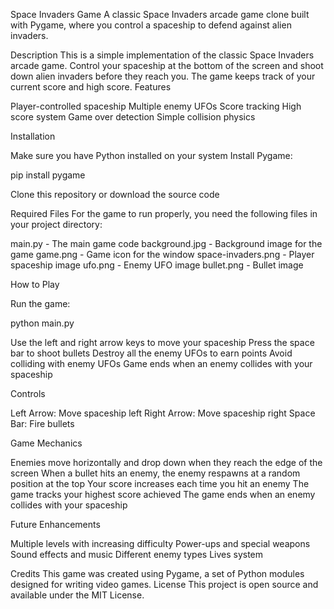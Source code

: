 Space Invaders Game
A classic Space Invaders arcade game clone built with Pygame, where you control a spaceship to defend against alien invaders.

Description
This is a simple implementation of the classic Space Invaders arcade game. Control your spaceship at the bottom of the screen and shoot down alien invaders before they reach you. The game keeps track of your current score and high score.
Features

Player-controlled spaceship
Multiple enemy UFOs
Score tracking
High score system
Game over detection
Simple collision physics

Installation

Make sure you have Python installed on your system
Install Pygame:

pip install pygame

Clone this repository or download the source code

Required Files
For the game to run properly, you need the following files in your project directory:

main.py - The main game code
background.jpg - Background image for the game
game.png - Game icon for the window
space-invaders.png - Player spaceship image
ufo.png - Enemy UFO image
bullet.png - Bullet image

How to Play

Run the game:

python main.py

Use the left and right arrow keys to move your spaceship
Press the space bar to shoot bullets
Destroy all the enemy UFOs to earn points
Avoid colliding with enemy UFOs
Game ends when an enemy collides with your spaceship

Controls

Left Arrow: Move spaceship left
Right Arrow: Move spaceship right
Space Bar: Fire bullets

Game Mechanics

Enemies move horizontally and drop down when they reach the edge of the screen
When a bullet hits an enemy, the enemy respawns at a random position at the top
Your score increases each time you hit an enemy
The game tracks your highest score achieved
The game ends when an enemy collides with your spaceship

Future Enhancements

Multiple levels with increasing difficulty
Power-ups and special weapons
Sound effects and music
Different enemy types
Lives system

Credits
This game was created using Pygame, a set of Python modules designed for writing video games.
License
This project is open source and available under the MIT License.
